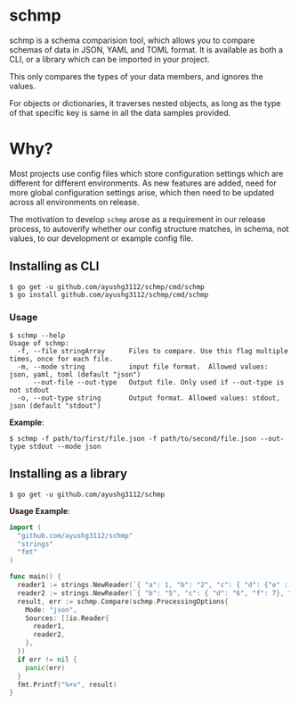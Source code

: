 # schmp


schmp is a schema comparision tool, which allows you to compare schemas of data in JSON, YAML and TOML format.
It is available as both a CLI, or a library which can be imported in your project.

This only compares the types of your data members, and ignores the values.

For objects or dictionaries, it traverses nested objects, as long as the type of that specific key is same in all the data samples provided.


# Why? 

Most projects use config files which store configuration settings which are different for different environments.
As new features are added, need for more global configuration settings arise, which then need to be updated across all environments on release.

The motivation to develop `schmp` arose as a requirement in our release process, to autoverify whether our config structure matches, in schema, not values, to our development or example config file.


## Installing as CLI

``` console
$ go get -u github.com/ayushg3112/schmp/cmd/schmp
$ go install github.com/ayushg3112/schmp/cmd/schmp
```


### Usage

```
$ schmp --help
Usage of schmp:
  -f, --file stringArray      Files to compare. Use this flag multiple times, once for each file.
  -m, --mode string           input file format.  Allowed values: json, yaml, toml (default "json")
      --out-file --out-type   Output file. Only used if --out-type is not stdout
  -o, --out-type string       Output format. Allowed values: stdout, json (default "stdout")
```

**Example**:

```
$ schmp -f path/to/first/file.json -f path/to/second/file.json --out-type stdout --mode json
```


## Installing as a library

``` console
$ go get -u github.com/ayushg3112/schmp
```

**Usage Example**:

``` go
import (
  "github.com/ayushg3112/schmp"
  "strings"
  "fmt"
)

func main() {
  reader1 := strings.NewReader(`{ "a": 1, "b": "2", "c": { "d": {"e" : 3}, "f": 4}}`)
  reader2 := strings.NewReader(`{ "b": "5", "c": { "d": "6", "f": 7}, "g": null}`)
  result, err := schmp.Compare(schmp.ProcessingOptions{
    Mode: "json",
    Sources: []io.Reader{
      reader1,
      reader2,
    },
  })
  if err != nil {
    panic(err)
  }
  fmt.Printf("%+v", result)
}
```
